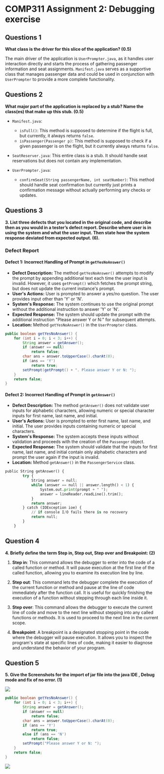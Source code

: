 # COMP311 Assignment 2: Debugging exercise

## Questions 1

**What class is the driver for this slice of the application? (0.5)**

The main driver of the application is `UserPrompter.java`, as it handles user interaction directly and starts the process of gathering passenger information and seat assignments. `Manifest.java` serves as a supportive class that manages passenger data and could be used in conjunction with `UserPrompter` to provide a more complete functionality.

## Questions 2

**What major part of the application is replaced by a stub? Name the class(es) that make up this stub. (0.5)**

- `Manifest.java`:
  - `isFull()`: This method is supposed to determine if the flight is full, but currently, it always returns `false`.
  - `isPassenger(Passenger p)`: This method is supposed to check if a given passenger is on the flight, but it currently always returns `false`.

- `SeatReserver.java`: This entire class is a stub. It should handle seat reservations but does not contain any implementation.

- `UserPrompter.java`:
  - `confirmSeat(String passengerName, int seatNumber)`: This method should handle seat confirmation but currently just prints a confirmation message without actually performing any checks or updates.

## Questions 3

**3. List three defects that you located in the original code, and describe then as you would in a tester’s defect report. Describe where user is in using the system and what the user input. Then state how the system response deviated from expected output. (6).**

### Defect Report

#### Defect 1: Incorrect Handling of Prompt in `getYesNoAnswer()`

- **Defect Description:** The method `getYesNoAnswer()` attempts to modify the prompt by appending additional text each time the user input is invalid. However, it uses `getPrompt()` which fetches the prompt string, but does not update the current instance's prompt.
- **User's Actions:** User is prompted to answer a yes/no question. The user provides input other than 'Y' or 'N'.
- **System's Response:** The system continues to use the original prompt without the additional instruction to answer 'Y' or 'N'.
- **Expected Response:** The system should update the prompt with the additional instruction "Please answer Y or N:" for subsequent attempts.
- **Location:** Method `getYesNoAnswer()` in the `UserPrompter` class.

```java
public boolean getYesNoAnswer() {
	for (int i = 0; i < 3; i++) {
		String answer = getAnswer();
		if (answer == null)
			return false;
		char ans = answer.toUpperCase().charAt(0);
		if (ans == 'Y')
			return true;
		setPrompt(getPrompt() + ". Please answer Y or N: ");
	}
	return false;
}
```

#### Defect 2: Incorrect Handling of Prompt in `getAnswer()`

- **Defect Description:** The method `getAnswer()` does not validate user inputs for alphabetic characters, allowing numeric or special character inputs for first name, last name, and initial.
- **User's Actions:** User is prompted to enter first name, last name, and initial. The user provides inputs containing numeric or special characters.
- **System's Response:** The system accepts these inputs without validation and proceeds with the creation of the `Passenger` object.
- **Expected Response:** The system should validate that the inputs for first name, last name, and initial contain only alphabetic characters and prompt the user again if the input is invalid.
- **Location:** Method `getAnswer()` in the `PassengerService` class.

``` python
public String getAnswer() {
		try {
			String answer = null;
			while (answer == null || answer.length() < 1) {
				System.out.print(prompt + " ");
				answer = lineReader.readLine().trim();
			}
			return answer;
		} catch (IOException ioe) {
			// if console I/O fails there is no recovery
			return null;
		}
	}
```

## Question 4

**4. Briefly define the term Step in, Step out, Step over and Breakpoint: (2)**

1. **Step in**: This command allows the debugger to enter into the code of a called function or method. It will pause execution at the first line of the called function, allowing you to examine its execution line by line.

2. **Step out**: This command lets the debugger complete the execution of the current function or method and pause at the line of code immediately after the function call. It is useful for quickly finishing the execution of a function without stepping through each line inside it.

3. **Step over**: This command allows the debugger to execute the current line of code and move to the next line without stepping into any called functions or methods. It is used to proceed to the next line in the current scope.

4. **Breakpoint**: A breakpoint is a designated stopping point in the code where the debugger will pause execution. It allows you to inspect the program's state at specific lines of code, making it easier to diagnose and understand the behavior of your program.

## Question 5

**5. Give the Screenshots for the import of jar file into the java IDE , Debug mode and fix of no error. (1)**

![](getYesNoAnswer.png)

``` java
public boolean getYesNoAnswer() {
    for (int i = 0; i < 3; i++) {
        String answer = getAnswer();
        if (answer == null)
            return false;
        char ans = answer.toUpperCase().charAt(0);
        if (ans == 'Y')
            return true;
        else if (ans == 'N')
            return false;
        setPrompt("Please answer Y or N: ");
    }
    return false;
}
```

![](_getYesNoAnswer.png)
